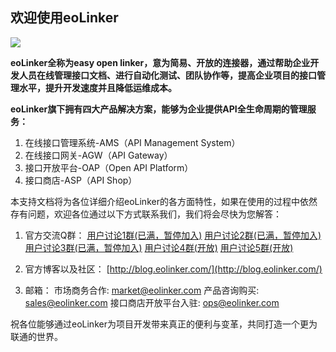 ## 欢迎使用eoLinker
![](http://data.eolinker.com/course/5afzRpSe95a0abcd09eab17bbd05968b5ce0cb2fa4e41af)

**eoLinker全称为easy open linker，意为简易、开放的连接器，通过帮助企业开发人员在线管理接口文档、进行自动化测试、团队协作等，提高企业项目的接口管理水平，提升开发速度并且降低运维成本。**

**eoLinker旗下拥有四大产品解决方案，能够为企业提供API全生命周期的管理服务：**
1. 在线接口管理系统-AMS（API Management System）
2. 在线接口网关-AGW（API Gateway）
3. 接口开放平台-OAP（Open API Platform）
4. 接口商店-ASP（API Shop）

本支持文档将为各位详细介绍eoLinker的各方面特性，如果在使用的过程中依然存有问题，欢迎各位通过以下方式联系我们，我们将会尽快为您解答：
1. 官方交流Q群：
[用户讨论1群(已满，暂停加入)](https://jq.qq.com/?_wv=1027&k=5ieOtY7)
[用户讨论2群(已满，暂停加入)](https://jq.qq.com/?_wv=1027&k=5eVxKs3)
[用户讨论3群(已满，暂停加入)](https://jq.qq.com/?_wv=1027&k=5X2GVFf)
[用户讨论4群(开放)](https://jq.qq.com/?_wv=1027&k=51Kk8Lz)
[用户讨论5群(开放)](https://jq.qq.com/?_wv=1027&k=5lDoleL)

2. 官方博客以及社区：
[http://blog.eolinker.com/](http://blog.eolinker.com/)

3. 邮箱：
市场商务合作: market@eolinker.com
产品咨询购买: sales@eolinker.com
接口商店开放平台入驻: ops@eolinker.com

祝各位能够通过eoLinker为项目开发带来真正的便利与变革，共同打造一个更为联通的世界。